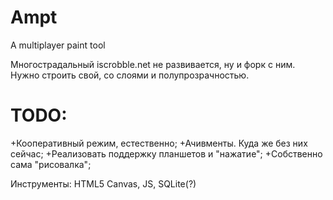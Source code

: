 Ampt
====

A multiplayer paint tool

Многострадальный iscrobble.net не развивается, ну и форк с ним. Нужно строить свой, со слоями и полупрозрачностью. 

TODO: 
====

+Кооперативный режим, естественно;
+Ачивменты. Куда же без них сейчас;
+Реализовать поддержку планшетов и "нажатие";
+Собственно сама "рисовалка";

Инструменты:
HTML5 Canvas, JS, SQLite(?)